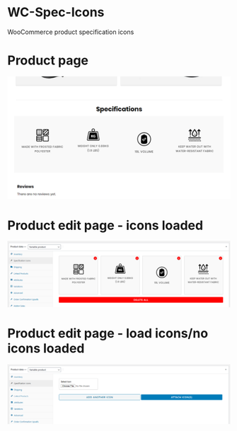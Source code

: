 # WC-Spec-Icons
WooCommerce product specification icons

# Product page
![product page](instructions/pic1.png?raw=true "Product page")

# Product edit page - icons loaded
![product edit page](instructions/pic2.png?raw=true "Product edit page - icons loaded")

# Product edit page - load icons/no icons loaded
![product edit page](instructions/pic3.png?raw=true "Product edit page - load icons")

